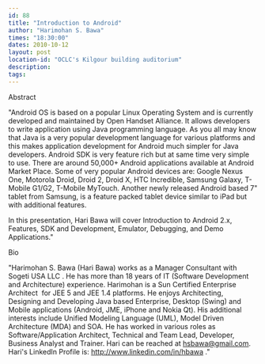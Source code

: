 ```yaml
---
id: 88
title: "Introduction to Android"
author: "Harimohan S. Bawa"
times: "18:30:00"
dates: 2010-10-12
layout: post
location-id: "OCLC's Kilgour building auditorium"  
description: 
tags: 
---
```

Abstract  
  
"Android OS is based on a popular Linux Operating System and is currently developed and maintained by Open Handset Alliance. It allows developers to write application using Java programming language. As you all may know that Java is a very popular development language for various platforms and this makes application development for Android much simpler for Java developers. Android SDK is very feature rich but at same time very simple to use. There are around 50,000+ Android applications available at Android Market Place. Some of very popular Android devices are: Google Nexus One, Motorola Droid, Droid 2, Droid X, HTC Incredible, Samsung Galaxy, T-Mobile G1/G2, T-Mobile MyTouch. Another newly released Android based 7" tablet from Samsung, is a feature packed tablet device similar to iPad but with additional features.   
  
In this presentation, Hari Bawa will cover Introduction to Android 2.x, Features, SDK and Development, Emulator, Debugging, and Demo Applications." &nbsp;  
  
Bio  
  
"Harimohan S. Bawa (Hari Bawa) works as a Manager Consultant with Sogeti USA LLC . He has more than 18 years of IT (Software Development and Architecture) experience. Harimohan is a Sun Certified Enterprise Architect&nbsp; for JEE 5 and JEE 1.4 platforms. He enjoys Architecting, Designing and Developing Java based Enterprise, Desktop (Swing) and Mobile applications (Android, JME, iPhone and Nokia Qt). His additional interests include Unified Modeling Language (UML), Model Driven Architecture (MDA) and SOA. He has worked in various roles as&nbsp; Software/Application Architect, Technical and Team Lead, Developer, Business Analyst and Trainer. Hari can be reached at hsbawa@gmail.com.&nbsp; Hari's LinkedIn Profile is: http://www.linkedin.com/in/hbawa ."   
  
&nbsp;

